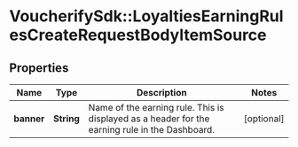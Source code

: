 # VoucherifySdk::LoyaltiesEarningRulesCreateRequestBodyItemSource

## Properties

| Name | Type | Description | Notes |
| ---- | ---- | ----------- | ----- |
| **banner** | **String** | Name of the earning rule. This is displayed as a header for the earning rule in the Dashboard. | [optional] |


